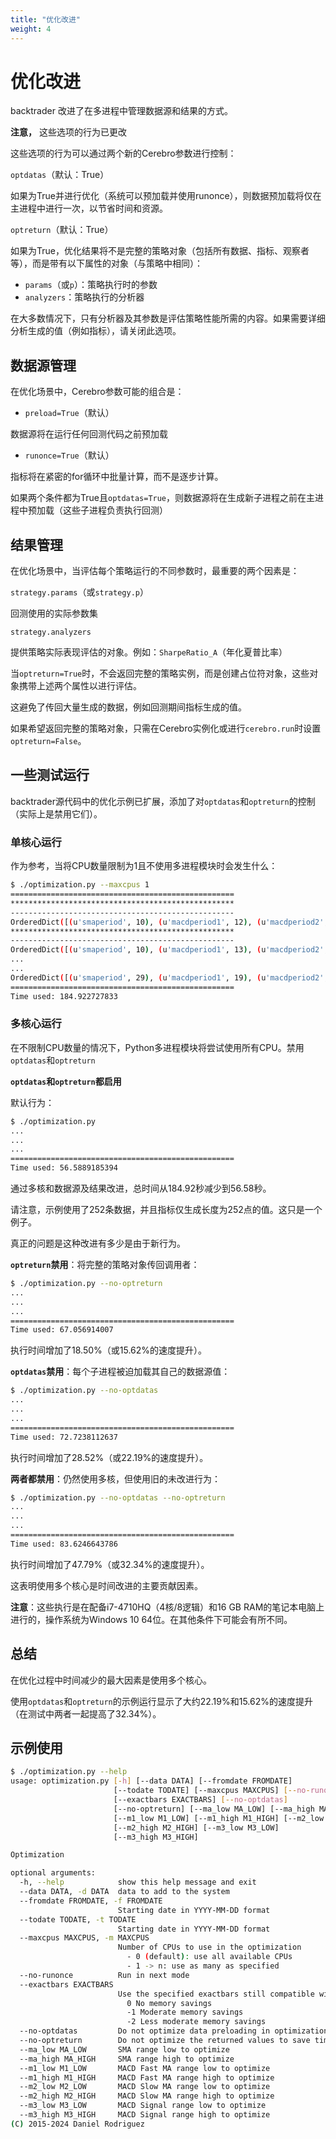 ```yaml
---
title: "优化改进"
weight: 4
---
```


# 优化改进

backtrader 改进了在多进程中管理数据源和结果的方式。

**注意，** 这些选项的行为已更改

这些选项的行为可以通过两个新的Cerebro参数进行控制：

`optdatas`（默认：True）

如果为True并进行优化（系统可以预加载并使用runonce），则数据预加载将仅在主进程中进行一次，以节省时间和资源。

`optreturn`（默认：True）

如果为True，优化结果将不是完整的策略对象（包括所有数据、指标、观察者等），而是带有以下属性的对象（与策略中相同）：

- `params`（或`p`）：策略执行时的参数
- `analyzers`：策略执行的分析器

在大多数情况下，只有分析器及其参数是评估策略性能所需的内容。如果需要详细分析生成的值（例如指标），请关闭此选项。

## 数据源管理

在优化场景中，Cerebro参数可能的组合是：

- `preload=True`（默认）

数据源将在运行任何回测代码之前预加载

- `runonce=True`（默认）

指标将在紧密的for循环中批量计算，而不是逐步计算。

如果两个条件都为True且`optdatas=True`，则数据源将在生成新子进程之前在主进程中预加载（这些子进程负责执行回测）

## 结果管理

在优化场景中，当评估每个策略运行的不同参数时，最重要的两个因素是：

`strategy.params`（或`strategy.p`）

回测使用的实际参数集

`strategy.analyzers`

提供策略实际表现评估的对象。例如：`SharpeRatio_A`（年化夏普比率）

当`optreturn=True`时，不会返回完整的策略实例，而是创建占位符对象，这些对象携带上述两个属性以进行评估。

这避免了传回大量生成的数据，例如回测期间指标生成的值。

如果希望返回完整的策略对象，只需在Cerebro实例化或进行`cerebro.run`时设置`optreturn=False`。

## 一些测试运行

backtrader源代码中的优化示例已扩展，添加了对`optdatas`和`optreturn`的控制（实际上是禁用它们）。

### 单核心运行

作为参考，当将CPU数量限制为1且不使用多进程模块时会发生什么：

```sh
$ ./optimization.py --maxcpus 1
==================================================
**************************************************
--------------------------------------------------
OrderedDict([(u'smaperiod', 10), (u'macdperiod1', 12), (u'macdperiod2', 26), (u'macdperiod3', 9)])
**************************************************
--------------------------------------------------
OrderedDict([(u'smaperiod', 10), (u'macdperiod1', 13), (u'macdperiod2', 26), (u'macdperiod3', 9)])
...
...
OrderedDict([(u'smaperiod', 29), (u'macdperiod1', 19), (u'macdperiod2', 29), (u'macdperiod3', 14)])
==================================================
Time used: 184.922727833
```

### 多核心运行

在不限制CPU数量的情况下，Python多进程模块将尝试使用所有CPU。禁用`optdatas`和`optreturn`

**`optdatas`和`optreturn`都启用**

默认行为：

```sh
$ ./optimization.py
...
...
...
==================================================
Time used: 56.5889185394
```

通过多核和数据源及结果改进，总时间从184.92秒减少到56.58秒。

请注意，示例使用了252条数据，并且指标仅生成长度为252点的值。这只是一个例子。

真正的问题是这种改进有多少是由于新行为。

**`optreturn`禁用**：将完整的策略对象传回调用者：

```sh
$ ./optimization.py --no-optreturn
...
...
...
==================================================
Time used: 67.056914007
```

执行时间增加了18.50%（或15.62%的速度提升）。

**`optdatas`禁用**：每个子进程被迫加载其自己的数据源值：

```sh
$ ./optimization.py --no-optdatas
...
...
...
==================================================
Time used: 72.7238112637
```

执行时间增加了28.52%（或22.19%的速度提升）。

**两者都禁用**：仍然使用多核，但使用旧的未改进行为：

```sh
$ ./optimization.py --no-optdatas --no-optreturn
...
...
...
==================================================
Time used: 83.6246643786
```

执行时间增加了47.79%（或32.34%的速度提升）。

这表明使用多个核心是时间改进的主要贡献因素。

**注意**：这些执行是在配备i7-4710HQ（4核/8逻辑）和16 GB RAM的笔记本电脑上进行的，操作系统为Windows 10 64位。在其他条件下可能会有所不同。

## 总结

在优化过程中时间减少的最大因素是使用多个核心。

使用`optdatas`和`optreturn`的示例运行显示了大约22.19%和15.62%的速度提升（在测试中两者一起提高了32.34%）。

## 示例使用

```sh
$ ./optimization.py --help
usage: optimization.py [-h] [--data DATA] [--fromdate FROMDATE]
                       [--todate TODATE] [--maxcpus MAXCPUS] [--no-runonce]
                       [--exactbars EXACTBARS] [--no-optdatas]
                       [--no-optreturn] [--ma_low MA_LOW] [--ma_high MA_HIGH]
                       [--m1_low M1_LOW] [--m1_high M1_HIGH] [--m2_low M2_LOW]
                       [--m2_high M2_HIGH] [--m3_low M3_LOW]
                       [--m3_high M3_HIGH]

Optimization

optional arguments:
  -h, --help            show this help message and exit
  --data DATA, -d DATA  data to add to the system
  --fromdate FROMDATE, -f FROMDATE
                        Starting date in YYYY-MM-DD format
  --todate TODATE, -t TODATE
                        Starting date in YYYY-MM-DD format
  --maxcpus MAXCPUS, -m MAXCPUS
                        Number of CPUs to use in the optimization
                          - 0 (default): use all available CPUs
                          - 1 -> n: use as many as specified
  --no-runonce          Run in next mode
  --exactbars EXACTBARS
                        Use the specified exactbars still compatible with preload
                          0 No memory savings
                          -1 Moderate memory savings
                          -2 Less moderate memory savings
  --no-optdatas         Do not optimize data preloading in optimization
  --no-optreturn        Do not optimize the returned values to save time
  --ma_low MA_LOW       SMA range low to optimize
  --ma_high MA_HIGH     SMA range high to optimize
  --m1_low M1_LOW       MACD Fast MA range low to optimize
  --m1_high M1_HIGH     MACD Fast MA range high to optimize
  --m2_low M2_LOW       MACD Slow MA range low to optimize
  --m2_high M2_HIGH     MACD Slow MA range high to optimize
  --m3_low M3_LOW       MACD Signal range low to optimize
  --m3_high M3_HIGH     MACD Signal range high to optimize
(C) 2015-2024 Daniel Rodriguez
```
